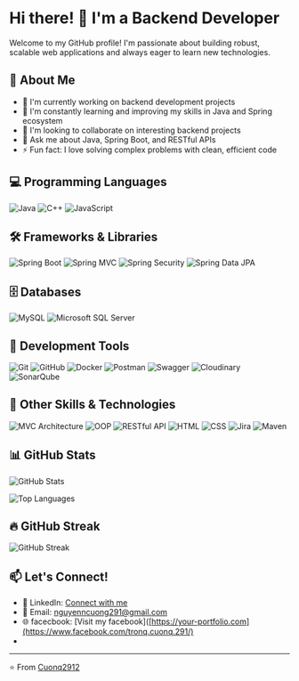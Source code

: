 # Hi there! 👋 I'm a Backend Developer

Welcome to my GitHub profile! I'm passionate about building robust, scalable web applications and always eager to learn new technologies.

## 🚀 About Me
- 🔭 I'm currently working on backend development projects
- 🌱 I'm constantly learning and improving my skills in Java and Spring ecosystem
- 👯 I'm looking to collaborate on interesting backend projects
- 💬 Ask me about Java, Spring Boot, and RESTful APIs
- ⚡ Fun fact: I love solving complex problems with clean, efficient code

## 💻 Programming Languages
![Java](https://img.shields.io/badge/Java-ED8B00?style=for-the-badge&logo=openjdk&logoColor=white)
![C++](https://img.shields.io/badge/C%2B%2B-00599C?style=for-the-badge&logo=c%2B%2B&logoColor=white)
![JavaScript](https://img.shields.io/badge/JavaScript-F7DF1E?style=for-the-badge&logo=javascript&logoColor=black)

## 🛠️ Frameworks & Libraries
![Spring Boot](https://img.shields.io/badge/Spring%20Boot-6DB33F?style=for-the-badge&logo=spring&logoColor=white)
![Spring MVC](https://img.shields.io/badge/Spring%20MVC-6DB33F?style=for-the-badge&logo=spring&logoColor=white)
![Spring Security](https://img.shields.io/badge/Spring%20Security-6DB33F?style=for-the-badge&logo=springsecurity&logoColor=white)
![Spring Data JPA](https://img.shields.io/badge/Spring%20Data%20JPA-6DB33F?style=for-the-badge&logo=spring&logoColor=white)

## 🗄️ Databases
![MySQL](https://img.shields.io/badge/MySQL-4479A1?style=for-the-badge&logo=mysql&logoColor=white)
![Microsoft SQL Server](https://img.shields.io/badge/Microsoft%20SQL%20Server-CC2927?style=for-the-badge&logo=microsoft%20sql%20server&logoColor=white)

## 🔧 Development Tools
![Git](https://img.shields.io/badge/Git-F05032?style=for-the-badge&logo=git&logoColor=white)
![GitHub](https://img.shields.io/badge/GitHub-181717?style=for-the-badge&logo=github&logoColor=white)
![Docker](https://img.shields.io/badge/Docker-2496ED?style=for-the-badge&logo=docker&logoColor=white)
![Postman](https://img.shields.io/badge/Postman-FF6C37?style=for-the-badge&logo=postman&logoColor=white)
![Swagger](https://img.shields.io/badge/Swagger-85EA2D?style=for-the-badge&logo=swagger&logoColor=black)
![Cloudinary](https://img.shields.io/badge/Cloudinary-3448C5?style=for-the-badge&logo=cloudinary&logoColor=white)
![SonarQube](https://img.shields.io/badge/SonarQube-4E9BCD?style=for-the-badge&logo=sonarqube&logoColor=white)

## 🎯 Other Skills & Technologies
![MVC Architecture](https://img.shields.io/badge/MVC%20Architecture-FF6B6B?style=for-the-badge&logo=architecture&logoColor=white)
![OOP](https://img.shields.io/badge/OOP-4ECDC4?style=for-the-badge&logo=object-oriented&logoColor=white)
![RESTful API](https://img.shields.io/badge/RESTful%20API-009688?style=for-the-badge&logo=api&logoColor=white)
![HTML](https://img.shields.io/badge/HTML5-E34F26?style=for-the-badge&logo=html5&logoColor=white)
![CSS](https://img.shields.io/badge/CSS3-1572B6?style=for-the-badge&logo=css3&logoColor=white)
![Jira](https://img.shields.io/badge/Jira-0052CC?style=for-the-badge&logo=jira&logoColor=white)
![Maven](https://img.shields.io/badge/Apache%20Maven-C71A36?style=for-the-badge&logo=apache-maven&logoColor=white)

## 📊 GitHub Stats
![GitHub Stats](https://github-readme-stats.vercel.app/api?username=Cuonq2912&show_icons=true&theme=radical&hide_border=true)

![Top Languages](https://github-readme-stats.vercel.app/api/top-langs/?username=Cuonq2912&layout=compact&theme=radical&hide_border=true)

## 🔥 GitHub Streak
![GitHub Streak](https://github-readme-streak-stats.herokuapp.com/?user=Cuonq2912&theme=radical&hide_border=true)

## 📫 Let's Connect!
- 💼 LinkedIn: [Connect with me]([https://linkedin.com/in/your-profile](https://www.linkedin.com/in/c%C6%B0%E1%BB%9Dng-nguy%E1%BB%85n-tr%E1%BB%8Dng-5523312b3/))
- 📧 Email: nguyenncuong291@gmail.com
- 🌐 facecbook: [Visit my facebook]([https://your-portfolio.com](https://www.facebook.com/tronq.cuonq.291/)
- 

---
⭐️ From [Cuonq2912](https://github.com/Cuonq2912)
